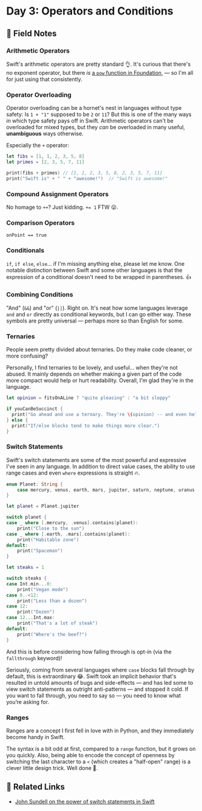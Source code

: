 # Day 3: Operators and Conditions

## 📒 Field Notes

### Arithmetic Operators

Swift's arithmetic operators are pretty standard 👌. It's curious that there's no exponent operator, but there _is_ [a `pow` function in Foundation](https://developer.apple.com/documentation/foundation/1779833-pow), &mdash; so I'm all for just using that consistently.


### Operator Overloading

Operator overloading can be a hornet's nest in languages without type safety: Is `1 + "1"` supposed to be `2` or `11`? But this is one of the many ways in which type safety pays off in Swift. Arithmetic operators can't be overloaded for mixed types, but they _can_ be overloaded in many useful, **unambiguous** ways otherwise.

Especially the `+` operator:

```swift
let fibs = [1, 1, 2, 3, 5, 8]
let primes = [2, 3, 5, 7, 11]

print(fibs + primes) // [1, 1, 2, 3, 5, 8, 2, 3, 5, 7, 11]
print("Swift is" + " " + "awesome!")  // "Swift is awesome!"
```

### Compound Assignment Operators

No homage to `++`? Just kidding. `+= 1` FTW 😛.


### Comparison Operators

`onPoint == true`


### Conditionals

`if`, `if else`, `else`... if I'm missing anything else, please let me know. One notable distinction between Swift and some other languages is that the expression of a conditional doesn't need to be wrapped in parentheses. 👍


### Combining Conditions

"And" (`&&`) and "or" (`||`). Right on. It's neat how some languages leverage `and` and `or` directly as conditional keywords, but I can go either way. These symbols are pretty universal &mdash; perhaps more so than English for some.


### Ternaries

People seem pretty divided about ternaries. Do they make code cleaner, or more confusing?

Personally, I find ternaries to be lovely, and useful... when they're not abused. It mainly depends on whether making a given part of the code more compact would help or hurt readability. Overall, I'm glad they're in the language.

```swift
let opinion = fitsOnALine ? "quite pleasing" : "a bit sloppy"

if youCanBeSuccinct {
  print("Go ahead and use a ternary. They're \(opinion) -- and even help readability.")
} else {
  print("If/else blocks tend to make things more clear.")
}
```


### Switch Statements

Swift's switch statements are some of the most powerful and expressive I've seen in any language. In addition to direct value cases, the ability to use range cases and even `where` expressions is
straight 🔥.

```swift
enum Planet: String {
    case mercury, venus, earth, mars, jupiter, saturn, neptune, uranus
}

let planet = Planet.jupiter

switch planet {
case _ where [.mercury, .venus].contains(planet):
    print("Close to the sun")
case _ where [.earth, .mars].contains(planet):
    print("Habitable zone")
default:
    print("Spaceman")
}
```

```swift
let steaks = 1

switch steaks {
case Int.min...0:
    print("Vegan mode")
case 0..<12:
    print("Less than a dozen")
case 12:
    print("Dozen")
case 12...Int.max:
    print("That's a lot of steak")
default:
    print("Where's the beef?")
}

```

And this is before considering how falling through is opt-in (via the `fallthrough` keyword)!

Seriously, coming from several languages where `case` blocks fall through by default, this is extraordinary 😂. Swift took an implicit behavior that's resulted in untold amounts of bugs and side-effects &mdash; and has led some to view switch statements as outright anti-patterns &mdash; and stopped it cold. If you want to fall through, you need to say so — you need to know what you’re asking for.


### Ranges

Ranges are a concept I first fell in love with in Python, and they immediately become handy in Swift.

The syntax is a bit odd at first, compared to a `range` function, but it grows on you quickly. Also, being able to encode the concept of openness by switching the last character to a `<` (which creates a "half-open" range) is a clever little design trick. Well done 🙂.



## 🔗 Related Links

- [John Sundell on the power of switch statements in Swift](https://www.swiftbysundell.com/posts/the-power-of-switch-statements-in-swift)
